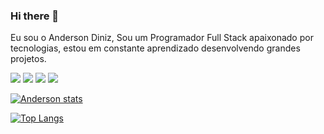 ### Hi there 👋

Eu sou o Anderson Diniz, Sou um Programador Full Stack apaixonado por tecnologias, estou em constante aprendizado desenvolvendo grandes projetos.

<img src="https://img.shields.io/badge/HTML5-E34F26?style=for-the-badge&logo=html5&logoColor=white" />

<img src="https://img.shields.io/badge/CSS3-1572B6?style=for-the-badge&logo=css3&logoColor=white" />
<img src="https://img.shields.io/badge/JavaScript-323330?style=for-the-badge&logo=javascript&logoColor=F7DF1E" />
<img src="https://img.shields.io/badge/Node.js-43853D?style=for-the-badge&logo=node.js&logoColor=white" />

[![Anderson stats](https://github-readme-stats.vercel.app/api?username=Anderson-Diniz)](https://github.com/anuraghazra/github-readme-stats)

[![Top Langs](https://github-readme-stats.vercel.app/api/top-langs/?username=Anderson-Diniz)](https://github.com/anuraghazra/github-readme-stats)
